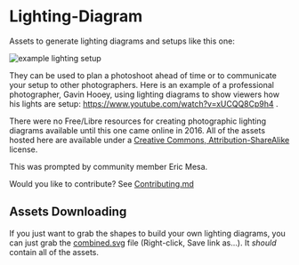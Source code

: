 # Lighting-Diagram
Assets to generate lighting diagrams and setups like this one:

![example lighting setup](https://raw.githubusercontent.com/djotaku/pixls-lighting-diagram/master/examples/portrait_lighting_setup.png)

They can be used to plan a photoshoot ahead of time or to communicate your setup to other photographers. Here is an example of a professional photographer, Gavin Hooey, using lighting diagrams to show viewers how his lights are setup: https://www.youtube.com/watch?v=xUCQQ8Cp9h4 . 

There were no Free/Libre resources for creating photographic lighting diagrams available until this one came online in 2016. All of the assets hosted here are available under a [Creative Commons, Attribution-ShareAlike](https://creativecommons.org/licenses/by-sa/4.0/) license.

This was prompted by community member Eric Mesa.

Would you like to contribute? See [Contributing.md](https://github.com/pixlsus/pixls-lighting-diagram/blob/master/CONTRIBUTING.md)

## Assets Downloading

If you just want to grab the shapes to build your own lighting diagrams, you can just grab the [combined.svg][] file (Right-click, Save link as...).  It _should_ contain all of the assets.

[combined.svg]: https://raw.githubusercontent.com/pixlsus/pixls-lighting-diagram/master/combined.svg
